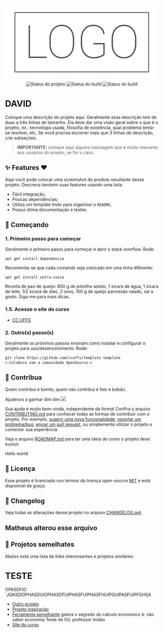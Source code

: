 <p align="center">
    <img width="800" src=".github/logo.png" title="Logo do projeto"><br />
    <img src="https://img.shields.io/maintenance/yes/2021?style=for-the-badge" title="Status do projeto">
    <img src="https://cdn.pixabay.com/photo/2017/12/13/18/03/cloud-3017392_1280.png" title="Status do build">
    <img src="https://img.shields.io/github/workflow/status/ccuffs/template/ci.uffs.cc?label=Build&logo=github&logoColor=white&style=for-the-badge" title="Status do build">  
</p>

# DAVID

Coloque uma descrição do projeto aqui. Geralmente essa descrição tem de duas a três linhas de tamanho. Ela deve dar uma visão geral sobre o que é o projeto, ex.: tecnologia usada, filosofia de existência, qual problema tenta-se resolver, etc. Se você precisa escrever mais que 3 linhas de descrição, crie subseções.

> **IMPORTANTE:** coloque aqui alguma mensagem que é muito relevante aos usuários do projeto, se for o caso.

## ✨ Features ❤️

Aqui você pode colocar uma screenshot do produto resultante desse projeto. Descreva também suas features usando uma lista:

* Fácil integração;
* Poucas dependências;
* Utiliza um template lindo para organizar o `README`;
* Possui ótima documentação e testes.

## 🚀 Começando


### 1. Primeiro passo para começar

Geralmente o primeiro passo para começar é abrir o stack overflow. Rode:

```
apt get install dependencia
```

Recomenda-se que cada comando seja colocado em uma linha diferente:

```
apt get install outra-coisa
```

Receita de pao de queijo: 800 g de polvilho azedo, 1 xícara de água, 1 xícara de leite, 1/2 xícara de óleo, 2 ovos, 100 g de queijo parmesão ralado, sal a gosto. Siga-me para mais dicas.

### 1.5. Acesse o site do curso

* [CC.UFFS](https://cc.uffs.edu.br/)


### 2. Outro(s) passo(s)

Geralmente os próximos passos ensinam como instalar e configurar o projeto para uso/desenvolvimento. Rode:

```
git clone https://github.com/ccuffs/template template
<-Colabore com a comunidade OpenSource->
```

## 🤝 Contribua

Quem contribui é bonito, quem não contribui é feio e bobão.

Ajudenos a  ganhar dim dim
<img src= "https://www.google.com/search?q=gif+de+dinheiro&sxsrf=ALeKk00wGCPvVy75icANEH_Iao_3jxOfgA:1620947797227&source=lnms&tbm=isch&sa=X&ved=2ahUKEwjvoZyN5cfwAhWLHrkGHdeGB-kQ_AUoAXoECAEQAw&biw=1536&bih=731#imgrc=aKRUrfBZEiHfcM">

Sua ajuda é muito bem-vinda, independente da forma! Confira o arquivo [CONTRIBUTING.md](CONTRIBUTING.md) para conhecer todas as formas de contribuir com o projeto. Por exemplo, [sugerir uma nova funcionalidade](https://github.com/ccuffs/template/issues/new?assignees=&labels=&template=feature_request.md&title=), [reportar um problema/bug](https://github.com/ccuffs/template/issues/new?assignees=&labels=bug&template=bug_report.md&title=), [enviar um pull request](https://github.com/ccuffs/hacktoberfest/blob/master/docs/tutorial-pull-request.md), ou simplemente utilizar o projeto e comentar sua experiência.

Veja o arquivo [ROADMAP.md](ROADMAP.md) para ter uma ideia de como o projeto deve evoluir.

Hello world 
## 🎫 Licença

Esse projeto é licenciado nos termos da licença open-source [MIT](https://choosealicense.com/licenses/mit) e está disponível de graça.

## 🧬 Changelog

Veja todas as alterações desse projeto no arquivo [CHANGELOG.md](CHANGELOG.md).

## Matheus alterou esse arquivo

## 🧪 Projetos semelhates

Abaixo está uma lista de links interessantes e projetos similares:

TESTE
=======
OPASDFIO´JQASDIOPHASDUIOPHASDFUIPHASFUIPHASFHUIPGUIPASFUIPFGHSA

* [Outro projeto](https://github.com/projeto)
* [Projeto inspiração](https://github.com/projeto)
* [Ferramenta semelhante](https://github.com/projeto)
galera o segredo do calculo economico é: não saber economia
Teste de Git; professor lindão
* [Site do curso](https://cc.uffs.edu.br)